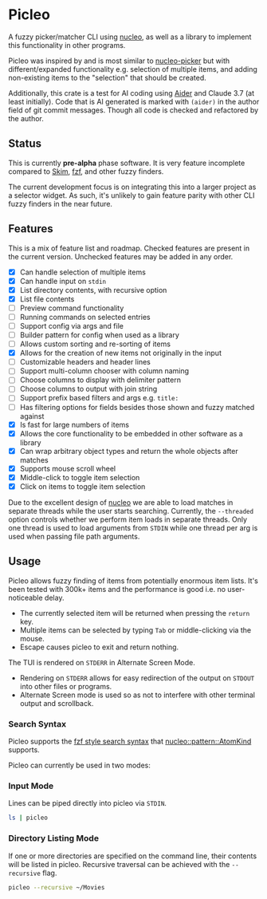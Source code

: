 # Picleo

A fuzzy picker/matcher CLI using [nucleo](https://crates.io/crates/nucleo), as well as a library to implement this functionality in other programs.

Picleo was inspired by and is most similar to [nucleo-picker](https://lib.rs/crates/nucleo-picker) but with different/expanded functionality e.g. selection of multiple items, and adding non-existing items to the "selection" that should be created.

Additionally, this crate is a test for AI coding using [Aider](https://aider.chat/) and Claude 3.7 (at least initially). Code that is AI generated is marked with `(aider)` in the author field of git commit messages. Though all code is checked and refactored by the author.

## Status

This is currently **pre-alpha** phase software. It is very feature incomplete compared to [Skim](https://lib.rs/crates/skim), [fzf](https://github.com/junegunn/fzf), and other fuzzy finders.

The current development focus is on integrating this into a larger project as a selector widget. As such, it's unlikely to gain feature parity with other CLI fuzzy finders in the near future.

## Features

This is a mix of feature list and roadmap. Checked features are present in the current version. Unchecked features may be added in any order.

- [x] Can handle selection of multiple items
- [x] Can handle input on `stdin`
- [x] List directory contents, with recursive option
- [x] List file contents
- [ ] Preview command functionality
- [ ] Running commands on selected entries
- [ ] Support config via args and file
- [ ] Builder pattern for config when used as a library
- [ ] Allows custom sorting and re-sorting of items
- [x] Allows for the creation of new items not originally in the input
- [ ] Customizable headers and header lines
- [ ] Support multi-column chooser with column naming
- [ ] Choose columns to display with delimiter pattern
- [ ] Choose columns to output with join string
- [ ] Support prefix based filters and args e.g. `title:`
- [ ] Has filtering options for fields besides those shown and fuzzy matched against
- [x] Is fast for large numbers of items
- [x] Allows the core functionality to be embedded in other software as a library
- [x] Can wrap arbitrary object types and return the whole objects after matches
- [x] Supports mouse scroll wheel
- [x] Middle-click to toggle item selection
- [x] Click on items to toggle item selection

Due to the excellent design of [nucleo](https://docs.rs/nucleo/0.5.0/nucleo/) we are able to load matches in separate threads while the user starts searching. Currently, the `--threaded` option controls whether we perform item loads in separate threads. Only one thread is used to load arguments from `STDIN` while one thread per arg is used when passing file path arguments.

## Usage

Picleo allows fuzzy finding of items from potentially enormous item lists. It's been tested with 300k+ items and the performance is good i.e. no user-noticeable delay.

- The currently selected item will be returned when pressing the `return` key.
- Multiple items can be selected by typing `Tab` or middle-clicking via the mouse.
- Escape causes picleo to exit and return nothing.

The TUI is rendered on `STDERR` in Alternate Screen Mode.

- Rendering on `STDERR` allows for easy redirection of the output on `STDOUT` into other files or programs.
- Alternate Screen mode is used so as not to interfere with other terminal output and scrollback.

### Search Syntax

Picleo supports the [fzf style search syntax](https://github.com/junegunn/fzf?tab=readme-ov-file#search-syntax) that [nucleo::pattern::AtomKind](https://docs.rs/nucleo/0.5.0/nucleo/pattern/enum.AtomKind.html#variants) supports.

Picleo can currently be used in two modes:

### Input Mode

Lines can be piped directly into picleo via `STDIN`.

```zsh
ls | picleo
```

### Directory Listing Mode

If one or more directories are specified on the command line, their contents will be listed in picleo. Recursive traversal can be achieved with the `--recursive` flag.

```zsh
picleo --recursive ~/Movies
```
